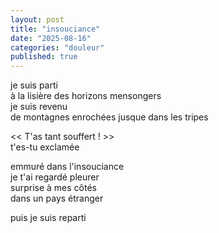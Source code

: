 ```yaml
---
layout: post
title: "insouciance"
date: "2025-08-16"
categories: "douleur"
published: true
---
```


je suis parti  
à la lisière des horizons mensongers  
je suis revenu  
de montagnes enrochées jusque dans les tripes  

<< T'as tant souffert ! >>  
t'es-tu exclamée  

emmuré dans l'insouciance  
je t'ai regardé pleurer  
surprise à mes côtés  
dans un pays étranger  

puis je suis reparti  
